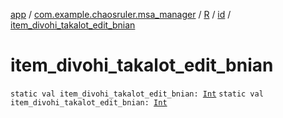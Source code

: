 [app](../../../index.md) / [com.example.chaosruler.msa_manager](../../index.md) / [R](../index.md) / [id](index.md) / [item_divohi_takalot_edit_bnian](.)

# item_divohi_takalot_edit_bnian

`static val item_divohi_takalot_edit_bnian: `[`Int`](https://kotlinlang.org/api/latest/jvm/stdlib/kotlin/-int/index.html)
`static val item_divohi_takalot_edit_bnian: `[`Int`](https://kotlinlang.org/api/latest/jvm/stdlib/kotlin/-int/index.html)